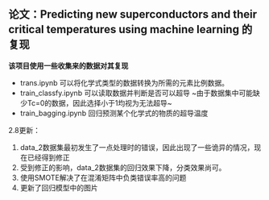 ## 论文：Predicting new superconductors and their critical temperatures using machine learning 的复现

**该项目使用一些收集来的数据对其复现**  

- trans.ipynb 可以将化学式类型的数据转换为所需的元素比例数据。
- train_classfy.ipynb 可以读取数据并判断是否可以超导
~由于数据集中可能缺少Tc=0的数据，因此选择小于1均视为无法超导~
- train_bagging.ipynb 回归预测某个化学式的物质的超导温度

  
2.8更新：
1. data_2数据集最初发生了一点处理时的错误，因此出现了一些诡异的情况，现在已经得到修正
2. 受到修正的影响，data_2数据集的回归效果下降，分类效果尚可。
3. 使用SMOTE解决了在混淆矩阵中负类错误率高的问题
4. 更新了回归模型中的图片
